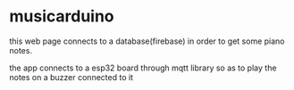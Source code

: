 # musicarduino

this web page connects to a database(firebase) in order to get some piano notes.

the app connects to a esp32 board through mqtt library so as to play the notes on a buzzer connected to it
